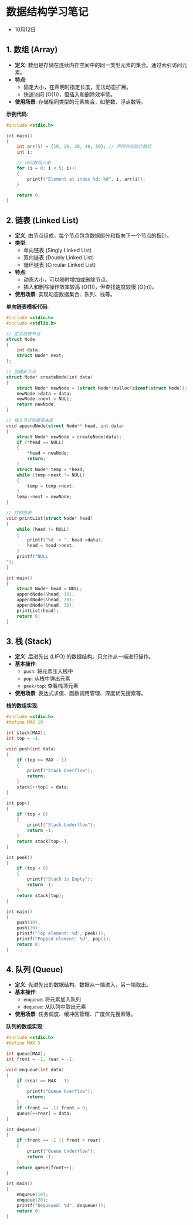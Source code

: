 # 数据结构学习笔记
- 10月12日

## 1. 数组 (Array)
- **定义**: 数组是存储在连续内存空间中的同一类型元素的集合。通过索引访问元素。
- **特点**:
  - 固定大小，在声明时指定长度，无法动态扩展。
  - 快速访问 (O(1))，但插入和删除效率低。
- **使用场景**: 存储相同类型的元素集合，如整数、浮点数等。

**示例代码**:
```c
#include <stdio.h>

int main() 
{
    int arr[5] = {10, 20, 30, 40, 50}; // 声明并初始化数组
    int i;

    // 访问数组元素
    for (i = 0; i < 5; i++) 
    {
        printf("Element at index %d: %d", i, arr[i]);
    }

    return 0;
}
```

## 2. 链表 (Linked List)
- **定义**: 由节点组成，每个节点包含数据部分和指向下一个节点的指针。
- **类型**:
  - 单向链表 (Singly Linked List)
  - 双向链表 (Doubly Linked List)
  - 循环链表 (Circular Linked List)
- **特点**:
  - 动态大小，可以随时增加或删除节点。
  - 插入和删除操作效率较高 (O(1))，但查找速度较慢 (O(n))。
- **使用场景**: 实现动态数据集合、队列、栈等。

**单向链表模板代码**:
```c
#include <stdio.h>
#include <stdlib.h>

// 定义链表节点
struct Node 
{
    int data;
    struct Node* next;
};

// 创建新节点
struct Node* createNode(int data) 
{
    struct Node* newNode = (struct Node*)malloc(sizeof(struct Node));
    newNode->data = data;
    newNode->next = NULL;
    return newNode;
}

// 插入节点到链表末尾
void appendNode(struct Node** head, int data) 
{
    struct Node* newNode = createNode(data);
    if (*head == NULL) 
    {
        *head = newNode;
        return;
    }
    struct Node* temp = *head;
    while (temp->next != NULL) 
    {
        temp = temp->next;
    }
    temp->next = newNode;
}

// 打印链表
void printList(struct Node* head) 
{
    while (head != NULL) 
    {
        printf("%d -> ", head->data);
        head = head->next;
    }
    printf("NULL
");
}

int main() 
{
    struct Node* head = NULL;
    appendNode(&head, 10);
    appendNode(&head, 20);
    appendNode(&head, 30);
    printList(head);
    return 0;
}
```

## 3. 栈 (Stack)
- **定义**: 后进先出 (LIFO) 的数据结构。只允许从一端进行操作。
- **基本操作**:
  - `push`: 将元素压入栈中
  - `pop`: 从栈中弹出元素
  - `peek/top`: 查看栈顶元素
- **使用场景**: 表达式求值、函数调用管理、深度优先搜索等。

**栈的数组实现**:
```c
#include <stdio.h>
#define MAX 10

int stack[MAX];
int top = -1;

void push(int data) 
{
    if (top >= MAX - 1) 
    {
        printf("Stack Overflow");
        return;
    }
    stack[++top] = data;
}

int pop() 
{
    if (top < 0) 
    {
        printf("Stack Underflow");
        return -1;
    }
    return stack[top--];
}

int peek() 
{
    if (top < 0) 
    {
        printf("Stack is Empty");
        return -1;
    }
    return stack[top];
}

int main() 
{
    push(10);
    push(20);
    printf("Top element: %d", peek());
    printf("Popped element: %d", pop());
    return 0;
}
```

## 4. 队列 (Queue)
- **定义**: 先进先出的数据结构。数据从一端进入，另一端取出。
- **基本操作**:
  - `enqueue`: 将元素加入队列
  - `dequeue`: 从队列中取出元素
- **使用场景**: 任务调度、缓冲区管理、广度优先搜索等。

**队列的数组实现**:
```c
#include <stdio.h>
#define MAX 5

int queue[MAX];
int front = -1, rear = -1;

void enqueue(int data) 
{
    if (rear == MAX - 1) 
    {
        printf("Queue Overflow");
        return;
    }
    if (front == -1) front = 0;
    queue[++rear] = data;
}

int dequeue() 
{
    if (front == -1 || front > rear) 
    {
        printf("Queue Underflow");
        return -1;
    }
    return queue[front++];
}

int main() 
{
    enqueue(10);
    enqueue(20);
    printf("Dequeued: %d", dequeue());
    return 0;
}
```
